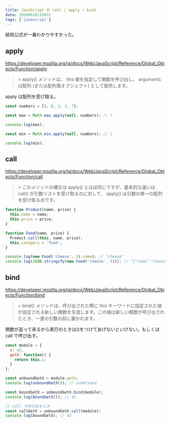 ```yaml
---
title: JavaScript の call / apply / bind
date: 20200616115031
tags: ['javascript']
---
```


結局公式が一番わかりやすかった。

## apply
https://developer.mozilla.org/ja/docs/Web/JavaScript/Reference/Global_Objects/Function/apply

> \> apply() メソッドは、 this 値を指定して関数を呼び出し、 arguments は配列 (または配列風オブジェクト) として提供します。

apply は配列を受け取る。

```js
const numbers = [5, 6, 2, 3, 7];

const max = Math.max.apply(null, numbers); // 7

console.log(max);

const min = Math.min.apply(null, numbers); // 2

console.log(min);
```

## call
https://developer.mozilla.org/ja/docs/Web/JavaScript/Reference/Global_Objects/Function/call

> \> このメソッドの構文は apply() とほぼ同じですが、基本的な違いは call() が引数リストを受け取るのに対して、 apply() は引数の単一の配列を受け取る点です。

```js
function Product(name, price) {
  this.name = name;
  this.price = price;
}

function Food(name, price) {
  Product.call(this, name, price);
  this.category = 'food';
}

console.log(new Food('cheese', 5).name); // "cheese"
console.log(JSON.stringify(new Food('cheese', 5))); // "{"name":"cheese","price":5,"category":"food"}"
```

## bind
https://developer.mozilla.org/ja/docs/Web/JavaScript/Reference/Global_Objects/Function/bind

> \> bind() メソッドは、呼び出された際に this キーワードに指定された値が設定される新しい関数を生成します。この値は新しい関数が呼び出されたとき、一連の引数の前に置かれます。

関数が返って来るから実行のときは()をつけてあげないといけない。もしくは call で呼び出す。

```js
const module = {
  x: 42,
  getX: function() {
    return this.x;
  }
};

const unboundGetX = module.getX;
console.log(unboundGetX()); // undefined

const boundGetX = unboundGetX.bind(module);
console.log(boundGetX()); // 42

// call で呼び出すとき
const callGetX = unboundGetX.call(module);
console.log(boundGetX); // 42
```
